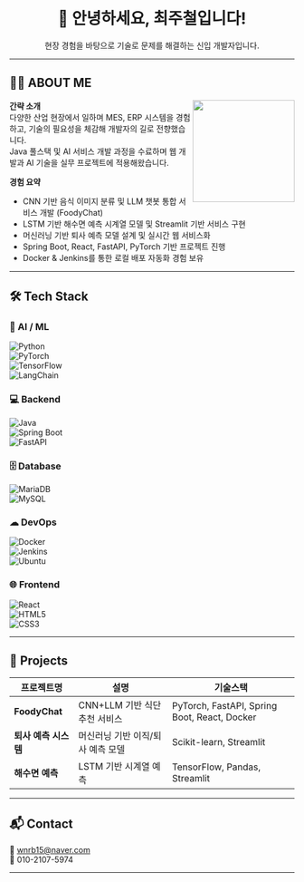 <h1 align="center">👋 안녕하세요, 최주철입니다!</h1>
<p align="center">현장 경험을 바탕으로 기술로 문제를 해결하는 신입 개발자입니다.</p>

---

## 👨‍💻 ABOUT ME

<img align="right" src="your-profile-image-url" width="180"/>

**간략 소개**  
다양한 산업 현장에서 일하며 MES, ERP 시스템을 경험하고, 기술의 필요성을 체감해 개발자의 길로 전향했습니다.  
Java 풀스택 및 AI 서비스 개발 과정을 수료하며 웹 개발과 AI 기술을 실무 프로젝트에 적용해왔습니다.  

**경험 요약**  
- CNN 기반 음식 이미지 분류 및 LLM 챗봇 통합 서비스 개발 (FoodyChat)  
- LSTM 기반 해수면 예측 시계열 모델 및 Streamlit 기반 서비스 구현  
- 머신러닝 기반 퇴사 예측 모델 설계 및 실시간 웹 서비스화  
- Spring Boot, React, FastAPI, PyTorch 기반 프로젝트 진행  
- Docker & Jenkins를 통한 로컬 배포 자동화 경험 보유

---

## 🛠 Tech Stack

### 🧠 AI / ML  
![Python](https://img.shields.io/badge/Python-3776AB?style=flat&logo=python&logoColor=white)  
![PyTorch](https://img.shields.io/badge/PyTorch-EE4C2C?style=flat&logo=pytorch&logoColor=white)  
![TensorFlow](https://img.shields.io/badge/TensorFlow-FF6F00?style=flat&logo=tensorflow&logoColor=white)  
![LangChain](https://img.shields.io/badge/LangChain-black?style=flat&logo=data:image/svg+xml;base64,...)

### 💻 Backend  
![Java](https://img.shields.io/badge/Java-007396?style=flat&logo=java&logoColor=white)  
![Spring Boot](https://img.shields.io/badge/SpringBoot-6DB33F?style=flat&logo=springboot&logoColor=white)  
![FastAPI](https://img.shields.io/badge/FastAPI-009688?style=flat&logo=fastapi&logoColor=white)

### 🗄 Database  
![MariaDB](https://img.shields.io/badge/MariaDB-003545?style=flat&logo=mariadb&logoColor=white)  
![MySQL](https://img.shields.io/badge/MySQL-4479A1?style=flat&logo=mysql&logoColor=white)

### ☁ DevOps  
![Docker](https://img.shields.io/badge/Docker-2496ED?style=flat&logo=docker&logoColor=white)  
![Jenkins](https://img.shields.io/badge/Jenkins-D24939?style=flat&logo=jenkins&logoColor=white)  
![Ubuntu](https://img.shields.io/badge/Ubuntu-E95420?style=flat&logo=ubuntu&logoColor=white)

### 🌐 Frontend  
![React](https://img.shields.io/badge/React-20232A?style=flat&logo=react&logoColor=61DAFB)  
![HTML5](https://img.shields.io/badge/HTML5-E34F26?style=flat&logo=html5&logoColor=white)  
![CSS3](https://img.shields.io/badge/CSS3-1572B6?style=flat&logo=css3&logoColor=white)

---

## 📌 Projects  
| 프로젝트명 | 설명 | 기술스택 |
|------------|------|----------|
| **FoodyChat** | CNN+LLM 기반 식단 추천 서비스 | PyTorch, FastAPI, Spring Boot, React, Docker |
| **퇴사 예측 시스템** | 머신러닝 기반 이직/퇴사 예측 모델 | Scikit-learn, Streamlit |
| **해수면 예측** | LSTM 기반 시계열 예측 | TensorFlow, Pandas, Streamlit |

---

## 📬 Contact  
📧 wnrb15@naver.com  
📱 010-2107-5974

---

